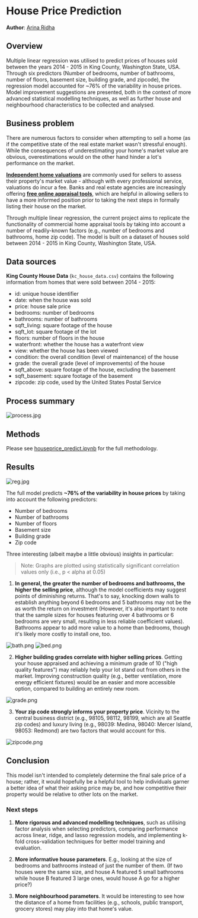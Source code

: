 # House Price Prediction

**Author**: [Arina Ridha](https://www.linkedin.com/in/arina-ridha)

## Overview 

Multiple linear regression was utilised to predict prices of houses sold between the years 2014 - 2015 in King County, Washington State, USA. Through six predictors (Number of bedrooms, number of bathrooms, number of floors, basement size, building grade, and zipcode), the regression model accounted for ~76% of the variability in house prices. Model improvement suggestions are presented, both in the context of more advanced statistical modelling techniques, as well as further house and neighbourhood characteristics to be collected and analysed.

## Business problem

There are numerous factors to consider when attempting to sell a home (as if the competitive state of the real estate market wasn't stressful enough). While the consequences of underestimating your home's market value are obvious, overestimations would on the other hand hinder a lot's performance on the market. 

__[Independent home valuations](https://www.nsw.gov.au/housing-and-construction/property-acquisition/valuations-and-compensation/getting-your-property-valued#toc-getting-your-own-valuation
)__ are commonly used for sellers to assess their property's market value - although with every professional service, valuations do incur a fee. Banks and real estate agencies are increasingly offering __[free online appraisal tools](https://www.realestate.com.au/property/?campaignType=external&campaignChannel=sem&campaignSource=google&campaignName=track_property&campaignKeyword=generic_appraisal&gad=1&gclid=Cj0KCQjw06-oBhC6ARIsAGuzdw0iPECUhALTOHU1N5M5rihmsvDhWZUMvhSwRB6SIuEbcJWXgki0_d4aAq6jEALw_wcB)__, which are helpful in allowing sellers to have a more informed position prior to taking the next steps in formally listing their house on the market. 


Through multiple linear regression, the current project aims to replicate the functionality of commercial home appraisal tools by taking into account a number of readily-known factors (e.g., number of bedrooms and bathrooms, home zip code). The model is built on a dataset of houses sold between 2014 - 2015 in King County, Washington State, USA.

## Data sources

**King County House Data** (`kc_house_data.csv`) contains the following information from homes that were sold between 2014 - 2015:
* id: unique house identifier
* date: when the house was sold
* price: house sale price
* bedrooms: number of bedrooms
* bathrooms: number of bathrooms
* sqft_living: square footage of the house
* sqft_lot: square footage of the lot
* floors: number of floors in the house
* waterfront: whether the house has a waterfront view
* view: whether the house has been viewed
* condition: the overall condition (level of maintenance) of the house
* grade: the overall grade (level of improvements) of the house
* sqft_above: square footage of the house, excluding the basement
* sqft_basement: square footage of the basement
* zipcode: zip code, used by the United States Postal Service

## Process summary

![process.jpg](./images/process.jpg)


## Methods

Please see [houseprice_predict.ipynb](https://github.com/arinargh/houseprice-prediction/blob/main/houseprice_predict.ipynb) for the full methodology.

## Results

![reg.jpg](./images/reg.jpg)


The full model predicts **~76% of the variability in house prices** by taking into account the following predictors: 
* Number of bedrooms
* Number of bathrooms
* Number of floors
* Basement size
* Building grade
* Zip code

Three interesting (albeit maybe a little obvious) insights in particular:
> Note: Graphs are plotted using statistically significant correlation values only (i.e., p < alpha at 0.05)

1. **In general, the greater the number of bedrooms and bathrooms, the higher the selling price**, although the model coefficients may suggest points of diminishing returns. That's to say, knocking down walls to establish anything beyond 6 bedrooms and 5 bathrooms may not be the as worth the return on investment (However, it's also important to note that the sample sizes for houses featuring over 4 bathrooms or 6 bedrooms are very small, resulting in less reliable coefficient values). Bathrooms appear to add more value to a home than bedrooms, though it's likely more costly to install one, too.

![bath.png](./images/bath.png)
![bed.png](./images/bed.png)

2. **Higher building grades correlate with higher selling prices**. Getting your house appraised and achieving a minimum grade of 10 ("high quality features") may reliably help your lot stand out from others in the market. Improving construction quality (e.g., better ventilation, more energy efficient fixtures) would be an easier and more accessible option, compared to building an entirely new room.

![grade.png](./images/grade.png)

3. **Your zip code strongly informs your property price**. Vicinity to the central business district (e.g., 98105, 98112, 98199, which are all Seattle zip codes) and luxury living (e.g., 98039: Medina, 98040: Mercer Island, 98053: Redmond) are two factors that would account for this.

![zipcode.png](./images/zipcode.png)

## Conclusion

This model isn't intended to completely determine the final sale price of a house; rather, it would hopefully be a helpful tool to help individuals garner a better idea of what their asking price may be, and how competitive their property would be relative to other lots on the market.

### Next steps

1. **More rigorous and advanced modelling techniques**, such as utilising factor analysis when selecting predictors, comparing performance across linear, ridge, and lasso regression models, and implementing k-fold cross-validation techniques for better model training and evaluation.

2. **More informative house parameters**. E.g., looking at the size of bedrooms and bathrooms instead of just the number of them. (If two houses were the same size, and house A featured 5 small bathrooms while house B featured 3 large ones, would house A go for a higher price?)

3. **More neighbourhood parameters**. It would be interesting to see how the distance of a home from  facilities (e.g., schools, public transport, grocery stores) may play into that home's value.
